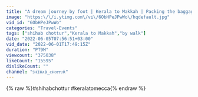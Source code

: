 ```yaml
---
title: "A dream journey by foot | Kerala to Makkah | Packing the baggage | Shihab chottur"
image: "https:\/\/i.ytimg.com\/vi\/6ObHPeJPwWo\/hqdefault.jpg"
vid_id: "6ObHPeJPwWo"
categories: "Travel-Events"
tags: ["shihab chottur","Kerala to Makkah","by walk"]
date: "2022-06-05T07:56:51+03:00"
vid_date: "2022-06-01T17:49:15Z"
duration: "PT9M"
viewcount: "375038"
likeCount: "15595"
dislikeCount: ""
channel: "ꜱʜɪʜᴀʙ_ᴄʜᴏᴛᴛᴜʀ"
---
```

{% raw %}#shihabchottur  #keralatomecca{% endraw %}
